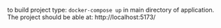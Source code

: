 to build project type: `docker-compose up` in main directory of application. The project should be able at: http://localhost:5173/
